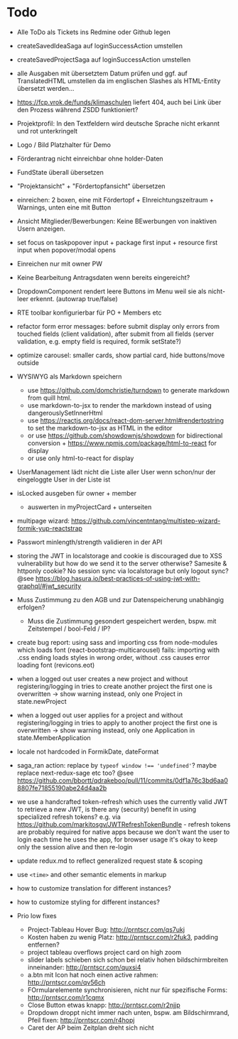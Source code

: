 # Todo
  * Alle ToDo als Tickets ins Redmine oder Github legen
  * createSavedIdeaSaga auf loginSuccessAction umstellen
  * createSavedProjectSaga auf loginSuccessAction umstellen
  * alle Ausgaben mit übersetztem Datum prüfen und ggf. auf TranslatedHTML umstellen da im englischen Slashes als HTML-Entity übersetzt werden...
  * https://fcp.vrok.de/funds/klimaschulen liefert 404, auch bei Link über den Prozess während ZSDD funktioniert?
  * Projektprofil: In den Textfeldern wird deutsche Sprache nicht erkannt und rot unterkringelt
  * Logo / Bild Platzhalter für Demo
  * Förderantrag nicht einreichbar ohne holder-Daten
  * FundState überall übersetzen
  * "Projektansicht" + "Fördertopfansicht" übersetzen
  * einreichen: 2 boxen, eine mit Fördertopf + EInreichtungszeitraum + Warnings, unten eine mit Button
  * Ansicht Mitglieder/Bewerbungen: Keine BEwerbungen von inaktiven Usern anzeigen.
  * set focus on taskpopover input + package first input + resource first input when 
    popover/modal opens
  * Einreichen nur mit owner PW
  * Keine Bearbeitung Antragsdaten wenn bereits eingereicht?
  * DropdownComponent rendert leere Buttons im Menu weil sie <AuthElement> als nicht-leer
    erkennt. (autowrap true/false)
  * RTE toolbar konfigurierbar für PO + Members etc
  * refactor form error messages: before submit display only errors from touched fields
    (client validation), after submit from all fields (server validation, e.g. empty field is
    required, formik setState?)
  * optimize carousel: smaller cards, show partial card, hide buttons/move outside
  * WYSIWYG als Markdown speichern
    * use https://github.com/domchristie/turndown to generate markdown from quill html.
    * use markdown-to-jsx to render the markdown instead of using
      dangerouslySetInnerHtml
    * use https://reactjs.org/docs/react-dom-server.html#rendertostring to set the markdown-to-jsx
      as HTML in the editor
    * or use https://github.com/showdownjs/showdown for bidirectional conversion +
      https://www.npmjs.com/package/html-to-react for display
    * or use only html-to-react for display
  * UserManagement lädt nicht die Liste aller User wenn schon/nur der eingeloggte User in der
    Liste ist
  * isLocked ausgeben für owner + member
    * auswerten in myProjectCard + unterseiten
  * multipage wizard: https://github.com/vincentntang/multistep-wizard-formik-yup-reactstrap
  * Passwort minlength/strength validieren in der API
  * storing the JWT in localstorage and cookie is discouraged due to XSS vulnerability but how
    do we send it to the server otherwise? Samesite & httponly cookie? No session sync via localstorage but only logout sync? @see https://blog.hasura.io/best-practices-of-using-jwt-with-graphql/#jwt_security
  * Muss Zustimmung zu den AGB und zur Datenspeicherung unabhängig erfolgen?
    * Muss die Zustimmung gesondert gespeichert werden, bspw. mit Zeitstempel / bool-Feld / IP?
  * create bug report: using sass and importing css from node-modules which loads font
    (react-bootstrap-multicarousel) fails: importing with .css ending loads styles in wrong
    order, without .css causes error loading font (revicons.eot)
  * when a logged out user creates a new project and without registering/logging in tries to 
    create another project the first one is overwritten -> show warning instead, only one Project in state.newProject
  * when a logged out user applies for a project and without registering/logging in tries to 
    apply to another project the first one is overwritten -> show warning instead, only one Application in state.MemberApplication
  * locale not hardcoded in FormikDate, dateFormat
  * saga_ran action: replace by ``typeof window !== 'undefined'``? maybe replace next-redux-sage etc too?  @see https://github.com/bbortt/qdrakeboo/pull/11/commits/0df1a76c3bd6aa08807fe71855190abe24d4aa2b
  * we use a handcrafted token-refresh which uses the currently valid JWT to retrieve a new JWT, is there
    any (security) benefit in using specialized refresh tokens? e.g. via https://github.com/markitosgv/JWTRefreshTokenBundle - refresh tokens are probably required for native apps because we don't want the user to login each time he uses the app, for browser usage it's okay to keep only the session alive and then re-login
  * update redux.md to reflect generalized request state & scoping
  * use `<time>` and other semantic elements in markup
  * how to customize translation for different instances?
  * how to customize styling for different instances?

  * Prio low fixes
    * Project-Tableau Hover Bug: http://prntscr.com/qs7ukj
    * Kosten haben zu wenig Platz: http://prntscr.com/r2fuk3, padding entfernen?
    * project tableau overflows project card on high zoom
    * slider labels schieben sich schon bei relativ hohen bildschirmbreiten inneinander: http://prntscr.com/quxsi4
    * a.btn mit Icon hat noch einen active rahmen: http://prntscr.com/qv56ch
    * FOrmularelemente synchronisieren, nicht nur für spezifische Forms:
      http://prntscr.com/r1cqmx
    * Close Button etwas knapp: http://prntscr.com/r2njjp
    * Dropdown droppt nicht immer nach unten, bspw. am Bildschirmrand, Pfeil fixen: http://prntscr.com/r4hopj
    * Caret der AP beim Zeitplan dreht sich nicht